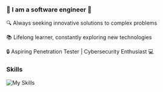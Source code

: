 ### 🚀 I am a software engineer 🚀


🔍 Always seeking innovative solutions to complex problems

📚 Lifelong learner, constantly exploring new technologies

🔒 Aspiring Penetration Tester | Cybersecurity Enthusiast 💻

<h3> Skills </h3>

![My Skills](https://skillicons.dev/icons?i=git,github,go,java,spring,cs,dotnet,cpp,c,py,js,ts,react,angular,vue,postgres,mongodb,rabbitmq,postman,docker&perline=10)

